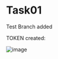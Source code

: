 # Task01

Test Branch added

TOKEN created: 

![image](https://github.com/SLS1233-Kshitij/Task01/assets/172286565/e35f3f22-36ec-49c0-8fdc-e6323bcd1a21)
